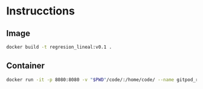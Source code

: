 # Instrucctions

## Image
```bash
docker build -t regresion_lineal:v0.1 .
```

## Container
```bash
docker run -it -p 8080:8080 -v "$PWD"/code/:/home/code/ --name gitpod_rl1 -h rl1 regresion_lineal:v0.1
```